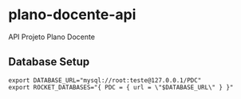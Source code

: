 # plano-docente-api

API Projeto Plano Docente


## Database Setup

	export DATABASE_URL="mysql://root:teste@127.0.0.1/PDC"
	export ROCKET_DATABASES="{ PDC = { url = \"$DATABASE_URL\" } }"